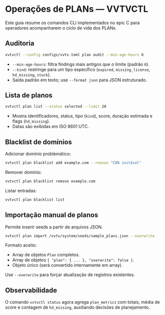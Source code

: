 # Operações de PLANs — VVTVCTL

Este guia resume os comandos CLI implementados no epic C para operadores acompanharem o ciclo de vida dos PLANs.

## Auditoria

```bash
vvtvctl --config configs/vvtv.toml plan audit --min-age-hours 6
```

- `--min-age-hours`: filtra findings mais antigos que o limite (padrão `0`).
- `--kind`: restringe para um tipo específico (`expired`, `missing_license`, `hd_missing`, `stuck`).
- Saída padrão em texto; use `--format json` para JSON estruturado.

## Lista de planos

```bash
vvtvctl plan list --status selected --limit 20
```

- Mostra identificadores, status, tipo (`kind`), score, duração estimada e flags (`hd_missing`).
- Datas são exibidas em ISO 8601 UTC.

## Blacklist de domínios

Adicionar domínio problemático:

```bash
vvtvctl plan blacklist add example.com --reason "CDN instável"
```

Remover domínio:

```bash
vvtvctl plan blacklist remove example.com
```

Listar entradas:

```bash
vvtvctl plan blacklist list
```

## Importação manual de planos

Permite inserir seeds a partir de arquivos JSON.

```bash
vvtvctl plan import /vvtv/system/seeds/sample_plans.json --overwrite
```

Formato aceito:

- Array de objetos `Plan` completos.
- Array de objetos `{ "plan": { ... }, "overwrite": false }`.
- Objeto único (será convertido internamente em array).

Use `--overwrite` para forçar atualização de registros existentes.

## Observabilidade

O comando `vvtvctl status` agora agrega `plan_metrics` com totais, média de score e contagem de `hd_missing`, auxiliando decisões de planejamento.
